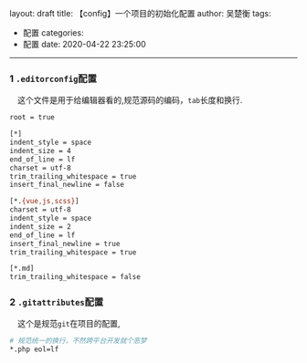 layout: draft
title: 【config】一个项目的初始化配置
author: 吴楚衡
tags:
  - 配置
categories:
  - 配置
date: 2020-04-22 23:25:00
---
 ### 1 `.editorconfig`配置
 &emsp;这个文件是用于给编辑器看的,规范源码的编码，`tab`长度和换行.
 ``` bash
root = true

[*]
indent_style = space
indent_size = 4
end_of_line = lf
charset = utf-8
trim_trailing_whitespace = true
insert_final_newline = false

[*.{vue,js,scss}]
charset = utf-8
indent_style = space
indent_size = 2
end_of_line = lf
insert_final_newline = true
trim_trailing_whitespace = true

[*.md]
trim_trailing_whitespace = false
 ```
 <!--more-->
 
 ### 2 `.gitattributes`配置
 &emsp;这个是规范`git`在项目的配置,
 ``` bash 
 # 规范统一的换行，不然跨平台开发就个恶梦
 *.php eol=lf
 ```